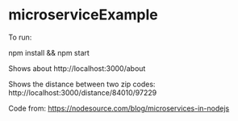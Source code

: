 # microserviceExample

To run:

npm install && npm start

Shows about
http://localhost:3000/about

Shows the distance between two zip codes:
http://localhost:3000/distance/84010/97229


Code from: https://nodesource.com/blog/microservices-in-nodejs
